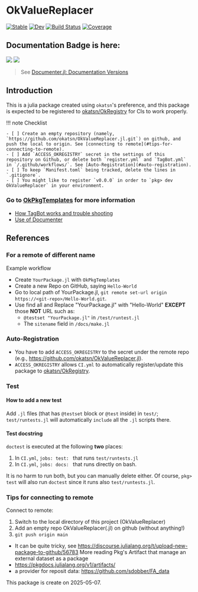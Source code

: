 # OkValueReplacer

[![Stable](https://img.shields.io/badge/docs-stable-blue.svg)](https://okatsn.github.io/OkValueReplacer.jl/stable/)
[![Dev](https://img.shields.io/badge/docs-dev-blue.svg)](https://okatsn.github.io/OkValueReplacer.jl/dev/)
[![Build Status](https://github.com/okatsn/OkValueReplacer.jl/actions/workflows/CI.yml/badge.svg?branch=main)](https://github.com/okatsn/OkValueReplacer.jl/actions/workflows/CI.yml?query=branch%3Amain)
[![Coverage](https://codecov.io/gh/okatsn/OkValueReplacer.jl/branch/main/graph/badge.svg)](https://codecov.io/gh/okatsn/OkValueReplacer.jl)

<!-- Don't have any of your custom contents above; they won't occur if there is no citation. -->

## Documentation Badge is here:

[![](https://img.shields.io/badge/docs-stable-blue.svg)](https://okatsn.github.io/OkValueReplacer.jl/stable)
[![](https://img.shields.io/badge/docs-dev-blue.svg)](https://okatsn.github.io/OkValueReplacer.jl/dev)

> See [Documenter.jl: Documentation Versions](https://documenter.juliadocs.org/dev/man/hosting/#Documentation-Versions)

## Introduction

This is a julia package created using `okatsn`'s preference, and this package is expected to be registered to [okatsn/OkRegistry](https://github.com/okatsn/OkRegistry) for CIs to work properly.

!!! note Checklist

    - [ ] Create an empty repository (namely, `https://github.com/okatsn/OkValueReplacer.jl.git`) on github, and push the local to origin. See [connecting to remote](#tips-for-connecting-to-remote).
    - [ ] Add `ACCESS_OKREGISTRY` secret in the settings of this repository on Github, or delete both `register.yml` and `TagBot.yml` in `/.github/workflows/`. See [Auto-Registration](#auto-registration).
    - [ ] To keep `Manifest.toml` being tracked, delete the lines in `.gitignore`.
    - [ ] You might like to register `v0.0.0` in order to `pkg> dev OkValueReplacer` in your environment.


### Go to [OkPkgTemplates](https://github.com/okatsn/OkPkgTemplates.jl) for more information

- [How TagBot works and trouble shooting](https://github.com/okatsn/OkPkgTemplates.jl#tagbot)
- [Use of Documenter](https://github.com/okatsn/OkPkgTemplates.jl#use-of-documenter)

## References

### For a remote of different name

Example workflow

- Create `YourPackage.jl` with `OkPkgTemplates`
- Create a new Repo on GitHub, saying `Hello-World`
- Go to local path of YourPackage.jl, `git remote set-url origin https://<git-repo>/Hello-World.git`.
- Use find all and Replace "YourPackage.jl" with "Hello-World" **EXCEPT** those **NOT** URL such as:
  - `@testset "YourPackage.jl"` in `/test/runtest.jl`
  - The `sitename` field in `/docs/make.jl`

### Auto-Registration

- You have to add `ACCESS_OKREGISTRY` to the secret under the remote repo (e.g., https://github.com/okatsn/OkValueReplacer.jl).
- `ACCESS_OKREGISTRY` allows `CI.yml` to automatically register/update this package to [okatsn/OkRegistry](https://github.com/okatsn/OkRegistry).

### Test
#### How to add a new test

Add `.jl` files (that has `@testset` block or `@test` inside) in `test/`; `test/runtests.jl` will automatically `include` all the `.jl` scripts there.

#### Test docstring

`doctest` is executed at the following **two** places:

1. In `CI.yml`, `jobs: test: ` that runs `test/runtests.jl`
2. In `CI.yml`, `jobs: docs: ` that runs directly on bash.

It is no harm to run both, but you can manually delete either.
Of course, `pkg> test` will also run `doctest` since it runs also `test/runtests.jl`.

### Tips for connecting to remote

Connect to remote:

1. Switch to the local directory of this project (OkValueReplacer)
2. Add an empty repo OkValueReplacer(.jl) on github (without anything!)
3. `git push origin main`

- It can be quite tricky, see https://discourse.julialang.org/t/upload-new-package-to-github/56783
More reading
Pkg's Artifact that manage an external dataset as a package
- https://pkgdocs.julialang.org/v1/artifacts/
- a provider for reposit data: https://github.com/sdobber/FA_data


This package is create on 2025-05-07.
